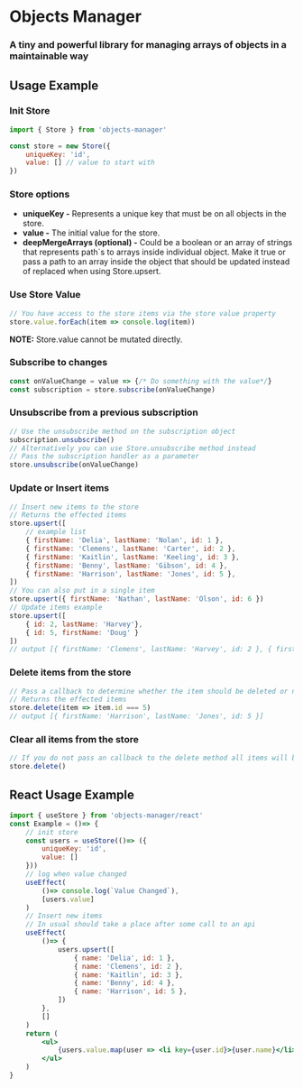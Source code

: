 # Objects Manager
### A tiny and powerful library for managing arrays of objects in a maintainable way
## Usage Example
### Init Store
```javascript
import { Store } from 'objects-manager'

const store = new Store({
    uniqueKey: 'id',
    value: [] // value to start with
})
```
### Store options
+ **uniqueKey -**
Represents a unique key that must be on all objects in the store.
+ **value -**
The initial value for the store.
+ **deepMergeArrays (optional) -**
Could be a boolean or an array of strings that represents path`s to arrays inside individual object.
Make it true or pass a path to an array inside the object that should be updated instead of replaced when using Store.upsert.
### Use Store Value
```javascript
// You have access to the store items via the store value property
store.value.forEach(item => console.log(item))
```
**NOTE:** Store.value cannot be mutated directly.
### Subscribe to changes
```javascript
const onValueChange = value => {/* Do something with the value*/}
const subscription = store.subscribe(onValueChange)
```
### Unsubscribe from a previous subscription
```javascript
// Use the unsubscribe method on the subscription object
subscription.unsubscribe()
// Alternatively you can use Store.unsubscribe method instead
// Pass the subscription handler as a parameter
store.unsubscribe(onValueChange)
```
### Update or Insert items
```javascript
// Insert new items to the store
// Returns the effected items
store.upsert([
    // example list
    { firstName: 'Delia', lastName: 'Nolan', id: 1 },
    { firstName: 'Clemens', lastName: 'Carter', id: 2 },
    { firstName: 'Kaitlin', lastName: 'Keeling', id: 3 },
    { firstName: 'Benny', lastName: 'Gibson', id: 4 },
    { firstName: 'Harrison', lastName: 'Jones', id: 5 },
])
// You can also put in a single item
store.upsert({ firstName: 'Nathan', lastName: 'Olson', id: 6 })
// Update items example
store.upsert([
    { id: 2, lastName: 'Harvey'},
    { id: 5, firstName: 'Doug' }
])
// output [{ firstName: 'Clemens', lastName: 'Harvey', id: 2 }, { firstName: 'Doug', lastName: 'Jones', id: 5 }]
```
### Delete items from the store
```javascript
// Pass a callback to determine whether the item should be deleted or not
// Returns the effected items
store.delete(item => item.id === 5)
// output [{ firstName: 'Harrison', lastName: 'Jones', id: 5 }]
```
### Clear all items from the store
```javascript
// If you do not pass an callback to the delete method all items will be removed
store.delete()
```
## React Usage Example
```jsx
import { useStore } from 'objects-manager/react'
const Example = ()=> {
    // init store
    const users = useStore(()=> ({
        uniqueKey: 'id',
        value: []
    }))
    // log when value changed
    useEffect(
        ()=> console.log(`Value Changed`),
        [users.value]
    )
    // Insert new items
    // In usual should take a place after some call to an api
    useEffect(
        ()=> {
            users.upsert([
                { name: 'Delia', id: 1 },
                { name: 'Clemens', id: 2 },
                { name: 'Kaitlin', id: 3 },
                { name: 'Benny', id: 4 },
                { name: 'Harrison', id: 5 },
            ])
        },
        []
    )
    return (
        <ul>
            {users.value.map(user => <li key={user.id}>{user.name}</li>)}
        </ul>
    )
}
```